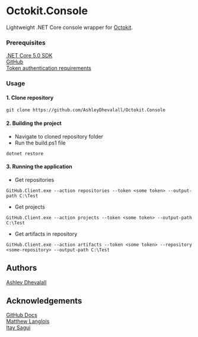 # Octokit.Console

Lightweight .NET Core console wrapper for [Octokit](https://github.com/octokit/octokit.net).

### Prerequisites
[.NET Core 5.0 SDK](https://dotnet.microsoft.com/en-us/download/dotnet/5.0)  
[GitHub](https://github.com/)  
[Token authentication requirements](https://github.blog/2020-12-15-token-authentication-requirements-for-git-operations/)   

### Usage

#### 1. Clone repository

```
git clone https://github.com/AshleyDhevalall/Octokit.Console
```


#### 2. Building the project
* Navigate to cloned repository folder
* Run the build.ps1 file
```
dotnet restore
```

#### 3. Running the application
* Get repositories
```
GitHub.Client.exe --action repositories --token <some token> --output-path C:\Test
```

* Get projects
```
GitHub.Client.exe --action projects --token <some token> --output-path C:\Test
```

* Get artifacts in repository
```
GitHub.Client.exe --action artifacts --token <some token> --repository <some-repository> --output-path C:\Test
```

## Authors

[Ashley Dhevalall](https://github.com/AshleyDhevalall)

## Acknowledgements
[GitHub Docs](https://docs.github.com/en)  
[Matthew Langlois](https://github.blog/2020-12-15-token-authentication-requirements-for-git-operations/)  
[Itay Sagui](https://medium.com/@saguiitay/playing-with-github-api-octokit-net-1f184faacd59)  
